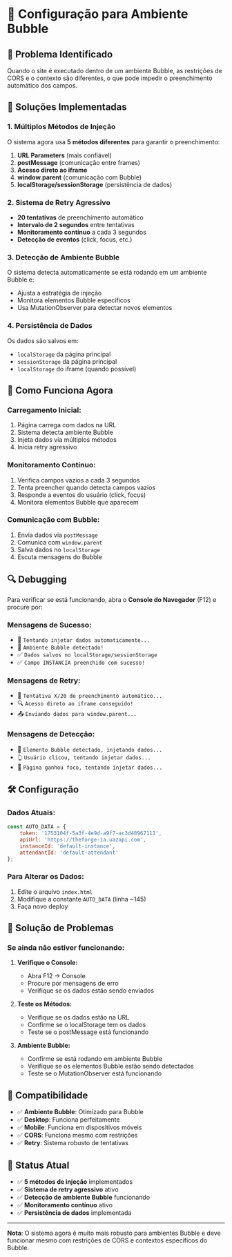 # 🎯 Configuração para Ambiente Bubble

## 🚨 Problema Identificado

Quando o site é executado dentro de um ambiente Bubble, as restrições de CORS e o contexto são diferentes, o que pode impedir o preenchimento automático dos campos.

## 🔧 Soluções Implementadas

### 1. **Múltiplos Métodos de Injeção**

O sistema agora usa **5 métodos diferentes** para garantir o preenchimento:

1. **URL Parameters** (mais confiável)
2. **postMessage** (comunicação entre frames)
3. **Acesso direto ao iframe**
4. **window.parent** (comunicação com Bubble)
5. **localStorage/sessionStorage** (persistência de dados)

### 2. **Sistema de Retry Agressivo**

- **20 tentativas** de preenchimento automático
- **Intervalo de 2 segundos** entre tentativas
- **Monitoramento contínuo** a cada 3 segundos
- **Detecção de eventos** (click, focus, etc.)

### 3. **Detecção de Ambiente Bubble**

O sistema detecta automaticamente se está rodando em um ambiente Bubble e:
- Ajusta a estratégia de injeção
- Monitora elementos Bubble específicos
- Usa MutationObserver para detectar novos elementos

### 4. **Persistência de Dados**

Os dados são salvos em:
- `localStorage` da página principal
- `sessionStorage` da página principal
- `localStorage` do iframe (quando possível)

## 🎯 Como Funciona Agora

### **Carregamento Inicial:**
1. Página carrega com dados na URL
2. Sistema detecta ambiente Bubble
3. Injeta dados via múltiplos métodos
4. Inicia retry agressivo

### **Monitoramento Contínuo:**
1. Verifica campos vazios a cada 3 segundos
2. Tenta preencher quando detecta campos vazios
3. Responde a eventos do usuário (click, focus)
4. Monitora elementos Bubble que aparecem

### **Comunicação com Bubble:**
1. Envia dados via `postMessage`
2. Comunica com `window.parent`
3. Salva dados no `localStorage`
4. Escuta mensagens do Bubble

## 🔍 Debugging

Para verificar se está funcionando, abra o **Console do Navegador** (F12) e procure por:

### **Mensagens de Sucesso:**
- 🚀 `Tentando injetar dados automaticamente...`
- 🎯 `Ambiente Bubble detectado!`
- ✅ `Dados salvos no localStorage/sessionStorage`
- ✅ `Campo INSTANCIA preenchido com sucesso!`

### **Mensagens de Retry:**
- 🔄 `Tentativa X/20 de preenchimento automático...`
- 🔍 `Acesso direto ao iframe conseguido!`
- 📤 `Enviando dados para window.parent...`

### **Mensagens de Detecção:**
- 🎯 `Elemento Bubble detectado, injetando dados...`
- 👆 `Usuário clicou, tentando injetar dados...`
- 🎯 `Página ganhou foco, tentando injetar dados...`

## 🛠️ Configuração

### **Dados Atuais:**
```javascript
const AUTO_DATA = {
    token: '1753104f-5a3f-4e9d-a9f7-ac3d48967111',
    apiUrl: 'https://theforge-ia.uazapi.com',
    instanceId: 'default-instance',
    attendantId: 'default-attendant'
};
```

### **Para Alterar os Dados:**
1. Edite o arquivo `index.html`
2. Modifique a constante `AUTO_DATA` (linha ~145)
3. Faça novo deploy

## 🚨 Solução de Problemas

### **Se ainda não estiver funcionando:**

1. **Verifique o Console:**
   - Abra F12 → Console
   - Procure por mensagens de erro
   - Verifique se os dados estão sendo enviados

2. **Teste os Métodos:**
   - Verifique se os dados estão na URL
   - Confirme se o localStorage tem os dados
   - Teste se o postMessage está funcionando

3. **Ambiente Bubble:**
   - Confirme se está rodando em ambiente Bubble
   - Verifique se os elementos Bubble estão sendo detectados
   - Teste se o MutationObserver está funcionando

## 📱 Compatibilidade

- ✅ **Ambiente Bubble**: Otimizado para Bubble
- ✅ **Desktop**: Funciona perfeitamente
- ✅ **Mobile**: Funciona em dispositivos móveis
- ✅ **CORS**: Funciona mesmo com restrições
- ✅ **Retry**: Sistema robusto de tentativas

## 🎯 Status Atual

- ✅ **5 métodos de injeção** implementados
- ✅ **Sistema de retry agressivo** ativo
- ✅ **Detecção de ambiente Bubble** funcionando
- ✅ **Monitoramento contínuo** ativo
- ✅ **Persistência de dados** implementada

---

**Nota**: O sistema agora é muito mais robusto para ambientes Bubble e deve funcionar mesmo com restrições de CORS e contextos específicos do Bubble.
